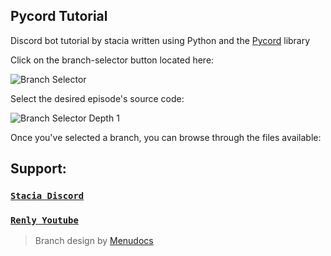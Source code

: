 ## Pycord Tutorial

Discord bot tutorial by stacia
written using Python and the [Pycord](https://github.com/Pycord-Development/pycord) library <br>

Click on the branch-selector button located here:

![Branch Selector](https://i.imgur.com/94sWKUN.png)

Select the desired episode's source code:

![Branch Selector Depth 1](https://i.imgur.com/erdyAze.png)

Once you've selected a branch, you can browse through the files available:

## Support:

### <a href="https://discord.gg/7B4gaUXzhN">`Stacia Discord`</a>
### <a href="https://www.youtube.com/channel/UCNWjmWJHmJdtDH-DF46osig">`Renly Youtube`</a>

> Branch design by [Menudocs](https://github.com/MenuDocs)
